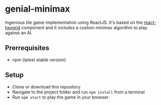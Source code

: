# genial-minimax
Ingenious tile game implementation using ReactJS. It's based on the [react-hexgrid](https://github.com/Hellenic/react-hexgrid) component and it includes a custom minimax algorithm to play against an AI.

## Prerrequisites

* npm (latest stable version)

## Setup

* Clone or download this repository
* Navigate to the project folder and run `npm install` from a terminal 
* Run `npm start` to play the game in your browser
